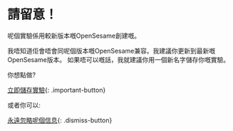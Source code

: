 # 請留意！

呢個實驗係用較新版本嘅OpenSesame創建嘅。

我唔知道佢會唔會同呢個版本嘅OpenSesame兼容。我建議你更新到最新嘅OpenSesame版本。 如果唔可以嘅話，我就建議你用一個新名字儲存你嘅實驗。

你想點做?

[立即儲存實驗](opensesame://action.save){: .important-button} <br />

或者你可以:

[永遠忽略呢個信息](opensesame://event.os4n_dismiss_old_experiment){: .dismiss-button}